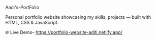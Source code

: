 Aadi's-PortFolio

Personal portfolio website showcasing my skills, projects — built with HTML, CSS & JavaScript.

🌐 Live Demo-
https://portfolio-website-aditi.netlify.app/
